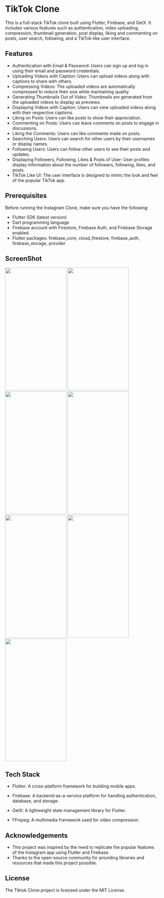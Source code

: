 
# TikTok Clone

This is a full-stack TikTok clone built using Flutter, Firebase, and GetX. It includes various features such as authentication, video uploading, compression, thumbnail generation, post display, liking and commenting on posts, user search, following, and a TikTok-like user interface.


## Features

- Authentication with Email & Password: Users can sign up and log in using their email and password credentials.
- Uploading Videos with Caption: Users can upload videos along with captions to share with others.
- Compressing Videos: The uploaded videos are automatically compressed to reduce their size while maintaining quality.
- Generating Thumbnails Out of Video: Thumbnails are generated from the uploaded videos to display as previews.
- Displaying Videos with Caption: Users can view uploaded videos along with their respective captions.
- Liking on Posts: Users can like posts to show their appreciation.
- Commenting on Posts: Users can leave comments on posts to engage in discussions.
- Liking the Comments: Users can like comments made on posts.
- Searching Users: Users can search for other users by their usernames or display names.
- Following Users: Users can follow other users to see their posts and updates.
- Displaying Followers, Following, Likes & Posts of User: User profiles display information about the number of followers, following, likes, and posts.
- TikTok Like UI: The user interface is designed to mimic the look and feel of the popular TikTok app.

## Prerequisites

Before running the Instagram Clone, make sure you have the following:

- Flutter SDK (latest version)
- Dart programming language
- Firebase account with Firestore, Firebase Auth, and Firebase Storage enabled
- Flutter packages: firebase_core, cloud_firestore, firebase_auth, firebase_storage, provider

## ScreenShot

<img src="https://github.com/Pankaj0405/tiktok_flutter/assets/91046820/5e1a0433-9bff-4b8e-aca3-88638c31910e" height="400" width="200">
<img src="https://github.com/Pankaj0405/tiktok_flutter/assets/91046820/52092cc0-759b-4fda-aa45-ca94fb831734" height="400" width="200">
<img src="https://github.com/Pankaj0405/tiktok_flutter/assets/91046820/d9f34964-c88b-4ed2-804f-381e97a77624" height="400" width="200">
<img src="https://github.com/Pankaj0405/tiktok_flutter/assets/91046820/685a0652-1bd8-41fa-b932-8e888f9ea190" height="400" width="200">
<img src="https://github.com/Pankaj0405/tiktok_flutter/assets/91046820/270cac9c-2341-4ca7-a8c4-f6f5a489fc15" height="400" width="200">
<img src="https://github.com/Pankaj0405/tiktok_flutter/assets/91046820/542a03e2-d9ec-4120-bbf7-e28465fc8b7b" height="400" width="200">
<img src="https://github.com/Pankaj0405/tiktok_flutter/assets/91046820/6290e894-fcc3-48cb-9da9-5fbd9b5b4419" height="400" width="200">




## Tech Stack

- Flutter: A cross-platform framework for building mobile apps.

- Firebase: A backend-as-a-service platform for handling authentication, database, and storage.

- GetX: A lightweight state management library for Flutter.

- FFmpeg: A multimedia framework used for video compression.
## Acknowledgements

- This project was inspired by the need to replicate the popular features of the Instagram app using Flutter and Firebase.
- Thanks to the open-source community for providing libraries and resources that made this project possible.

## License

The Tiktok Clone project is licensed under the MIT License.

